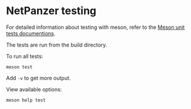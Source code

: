 # NetPanzer testing

For detailed information about testing with meson, refer to the [Meson unit
tests documentions](https://mesonbuild.com/Unit-tests.html#unit-tests).

The tests are run from the build directory.

To run all tests:

    meson test

Add `-v` to get more output.

View available options:

    meson help test
